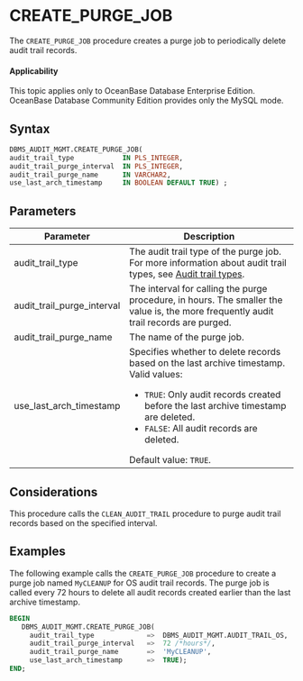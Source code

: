 # CREATE_PURGE_JOB

The `CREATE_PURGE_JOB` procedure creates a purge job to periodically delete audit trail records.

  <main id="notice" >
    <h4>Applicability</h4>
    <p>This topic applies only to OceanBase Database Enterprise Edition. OceanBase Database Community Edition provides only the MySQL mode. </p>
  </main>

## Syntax

```sql
DBMS_AUDIT_MGMT.CREATE_PURGE_JOB(
audit_trail_type            IN PLS_INTEGER,
audit_trail_purge_interval  IN PLS_INTEGER,
audit_trail_purge_name      IN VARCHAR2,
use_last_arch_timestamp     IN BOOLEAN DEFAULT TRUE) ;
```



## Parameters


| Parameter | Description |
|----------------------------|--------------------------|
| audit_trail_type | The audit trail type of the purge job. For more information about audit trail types, see [Audit trail types](../2600.dbms-audit-mgmt-oracle/100.dbms-audit-mgmt-overview-oracle.md).  |
| audit_trail_purge_interval | The interval for calling the purge procedure, in hours. The smaller the value is, the more frequently audit trail records are purged.  |
| audit_trail_purge_name | The name of the purge job.  |
| use_last_arch_timestamp | Specifies whether to delete records based on the last archive timestamp.  Valid values: <ul><li> `TRUE`: Only audit records created before the last archive timestamp are deleted.    </li><li> `FALSE`: All audit records are deleted. </li></ul>    Default value: `TRUE`.  |



## Considerations

This procedure calls the `CLEAN_AUDIT_TRAIL` procedure to purge audit trail records based on the specified interval.

## Examples

The following example calls the `CREATE_PURGE_JOB` procedure to create a purge job named `MyCLEANUP` for OS audit trail records. The purge job is called every 72 hours to delete all audit records created earlier than the last archive timestamp.

```sql
BEGIN
   DBMS_AUDIT_MGMT.CREATE_PURGE_JOB(
     audit_trail_type             =>  DBMS_AUDIT_MGMT.AUDIT_TRAIL_OS,
     audit_trail_purge_interval   =>  72 /*hours*/,  
     audit_trail_purge_name       =>  'MyCLEANUP',
     use_last_arch_timestamp      =>  TRUE);
END;
```


